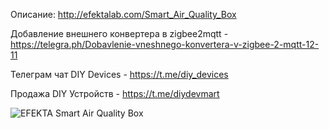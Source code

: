 Описание: http://efektalab.com/Smart_Air_Quality_Box

Добавление внешнего конвертера в zigbee2mqtt - https://telegra.ph/Dobavlenie-vneshnego-konvertera-v-zigbee-2-mqtt-12-11

Телеграм чат DIY Devices - https://t.me/diy_devices

Продажа DIY Устройств - https://t.me/diydevmart

![EFEKTA Smart Air Quality Box](https://raw.githubusercontent.com/smartboxchannel/EFEKTA-Smart-Air-Quality-Box/main/Images/2.png)
